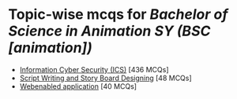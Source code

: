 # Topic-wise mcqs for *Bachelor of Science in Animation SY (BSC [animation])*

- [Information Cyber Security \(ICS\)](https://mcqmate.com/topic/information-cyber-security) [436 MCQs]
- [Script Writing and Story Board Designing](https://mcqmate.com/topic/script-writing-story-board-designing) [48 MCQs]
- [Webenabled application](https://mcqmate.com/topic/webenabled-application) [40 MCQs]
